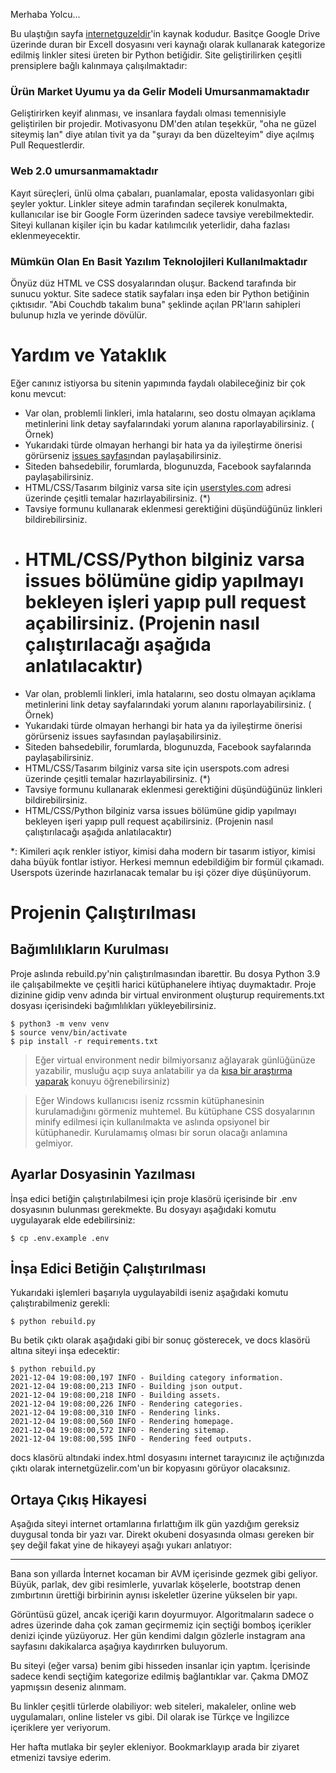 Merhaba Yolcu...

Bu ulaştığın sayfa [internetguzeldir](https://internetguzeldir.com)'in kaynak
kodudur. Basitçe Google Drive üzerinde duran bir Excell dosyasını veri kaynağı
olarak kullanarak kategorize edilmiş linkler sitesi üreten bir Python
betiğidir. Site geliştirilirken çeşitli prensiplere bağlı kalınmaya
çalışılmaktadır:

### Ürün Market Uyumu ya da Gelir Modeli Umursanmamaktadır ###

Geliştirirken keyif alınması, ve insanlara faydalı olması temennisiyle
geliştirilen bir projedir. Motivasyonu DM'den atılan teşekkür, "oha ne güzel
siteymiş lan" diye atılan tivit ya da "şurayı da ben düzelteyim" diye açılmış
Pull Requestlerdir.

### Web 2.0 umursanmamaktadır ###

Kayıt süreçleri, ünlü olma çabaları, puanlamalar, eposta validasyonları gibi
şeyler yoktur. Linkler siteye admin tarafından seçilerek konulmakta,
kullanıcılar ise bir Google Form üzerinden sadece tavsiye verebilmektedir.
Siteyi kullanan kişiler için bu kadar katılımcılık yeterlidir, daha fazlası
eklenmeyecektir.

### Mümkün Olan En Basit Yazılım Teknolojileri Kullanılmaktadır ###

Önyüz düz HTML ve CSS dosyalarından oluşur. Backend tarafında bir sunucu
yoktur. Site sadece statik sayfaları inşa eden bir Python betiğinin
çıktısıdır. "Abi Couchdb takalım buna" şeklinde açılan PR'ların sahipleri
bulunup hızla ve yerinde dövülür.

# Yardım ve Yataklık # 

Eğer canınız istiyorsa bu sitenin yapımında faydalı olabileceğiniz bir çok konu
mevcut:

- Var olan, problemli linkleri, imla hatalarını, seo dostu olmayan açıklama
  metinlerini link detay sayfalarındaki yorum alanına raporlayabilirsiniz. (
  Örnek)
- Yukarıdaki türde olmayan herhangi bir hata ya da iyileştirme önerisi
  görürseniz [issues sayfası](https://github.com/miratcan/internetguzeldir/issues)ndan
  paylaşabilirsiniz.
- Siteden bahsedebilir, forumlarda, blogunuzda, Facebook sayfalarında
  paylaşabilirsiniz.
- HTML/CSS/Tasarım bilginiz varsa site
  için [userstyles.com](https://userstyles.org/) adresi üzerinde çeşitli
  temalar hazırlayabilirsiniz. (*)
- Tavsiye formunu kullanarak eklenmesi gerektiğini düşündüğünüz linkleri
  bildirebilirsiniz.
- HTML/CSS/Python bilginiz varsa issues bölümüne gidip yapılmayı bekleyen
  işleri yapıp pull request açabilirsiniz. (Projenin nasıl çalıştırılacağı
  aşağıda anlatılacaktır)
  =======
- Var olan, problemli linkleri, imla hatalarını, seo dostu olmayan açıklama
  metinlerini link detay sayfalarındaki yorum alanını raporlayabilirsiniz. (
  Örnek)
- Yukarıdaki türde olmayan herhangi bir hata ya da iyileştirme önerisi
  görürseniz issues sayfasından paylaşabilirsiniz.
- Siteden bahsedebilir, forumlarda, blogunuzda, Facebook sayfalarında
  paylaşabilirsiniz.
- HTML/CSS/Tasarım bilginiz varsa site için userspots.com adresi üzerinde
  çeşitli temalar hazırlayabilirsiniz. (*)
- Tavsiye formunu kullanarak eklenmesi gerektiğini düşündüğünüz linkleri
  bildirebilirsiniz.
- HTML/CSS/Python bilginiz varsa issues bölümüne gidip yapılmayı bekleyen işeri
  yapıp pull request açabilirsiniz. (Projenin nasıl çalıştırılacağı aşağıda
  anlatılacaktır)

\*: Kimileri açık renkler istiyor, kimisi daha modern bir tasarım istiyor,
kimisi daha büyük fontlar istiyor. Herkesi memnun edebildiğim bir formül
çıkamadı. Userspots üzerinde hazırlanacak temalar bu işi çözer diye
düşünüyorum.

# Projenin Çalıştırılması #

## Bağımlılıkların Kurulması ##

Proje aslında rebuild.py'nin çalıştırılmasından ibarettir. Bu dosya Python 3.9
ile çalışabilmekte ve çeşitli harici kütüphanelere ihtiyaç duymaktadır. Proje
dizinine gidip venv adında bir virtual environment oluşturup requirements.txt
dosyası içerisindeki bağımlılıkları yükleyebilirsiniz.

    $ python3 -m venv venv
    $ source venv/bin/activate
    $ pip install -r requirements.txt

> Eğer virtual environment nedir bilmiyorsanız ağlayarak günlüğünüze yazabilir, musluğu açıp suya anlatabilir ya da [kısa bir araştırma yaparak](https://letmegooglethat.com/?q=python+virtual+environment+nedir) konuyu öğrenebilirsiniz)

> Eğer Windows kullanıcısı iseniz rcssmin kütüphanesinin kurulamadığını görmeniz muhtemel. Bu kütüphane CSS dosyalarının minify edilmesi için kullanılmakta ve aslında opsiyonel bir kütüphanedir. Kurulamamış olması bir sorun olacağı anlamına gelmiyor.

## Ayarlar Dosyasinin Yazılması ## 

İnşa edici betiğin çalıştırılabilmesi için proje klasörü içerisinde bir .env
dosyasının bulunması gerekmekte. Bu dosyayı aşağıdaki komutu uygulayarak elde
edebilirsiniz:

    $ cp .env.example .env

## İnşa Edici Betiğin Çalıştırılması ## 

Yukarıdaki işlemleri başarıyla uygulayabildi iseniz aşağıdaki komutu
çalıştırabilmeniz gerekli:

    $ python rebuild.py

Bu betik çıktı olarak aşağıdaki gibi bir sonuç gösterecek, ve docs klasörü
altına siteyi inşa edecektir:

    $ python rebuild.py
    2021-12-04 19:08:00,197 INFO - Building category information.
    2021-12-04 19:08:00,213 INFO - Building json output.
    2021-12-04 19:08:00,218 INFO - Building assets.
    2021-12-04 19:08:00,226 INFO - Rendering categories.
    2021-12-04 19:08:00,310 INFO - Rendering links.
    2021-12-04 19:08:00,560 INFO - Rendering homepage.
    2021-12-04 19:08:00,572 INFO - Rendering sitemap.
    2021-12-04 19:08:00,595 INFO - Rendering feed outputs.

docs klasörü altındaki index.html dosyasını internet tarayıcınız ile
açtığınızda çıktı olarak internetgüzelir.com'un bir kopyasını görüyor
olacaksınız.

## Ortaya Çıkış Hikayesi ## 

Aşağıda siteyi internet ortamlarına fırlattığım ilk gün yazdığım gereksiz
duygusal tonda bir yazı var. Direkt okubeni dosyasında olması gereken bir şey
değil fakat yine de hikayeyi aşağı yukarı anlatıyor:

----

Bana son yıllarda İnternet kocaman bir AVM içerisinde gezmek gibi geliyor.
Büyük, parlak, dev gibi resimlerle, yuvarlak köşelerle, bootstrap denen
zımbırtının ürettiği birbirinin aynısı iskeletler üzerine yükselen bir yapı.

Görüntüsü güzel, ancak içeriği karın doyurmuyor. Algoritmaların sadece o adres
üzerinde daha çok zaman geçirmemiz için seçtiği bomboş içerikler denizi içinde
yüzüyoruz. Her gün kendimi dalgın gözlerle instagram ana sayfasını dakikalarca
aşağıya kaydırırken buluyorum.

Bu siteyi (eğer varsa) benim gibi hisseden insanlar için yaptım. İçerisinde
sadece kendi seçtiğim kategorize edilmiş bağlantıklar var. Çakma DMOZ yapmışsın
deseniz alınmam.

Bu linkler çeşitli türlerde olabiliyor: web siteleri, makaleler, online web
uygulamaları, online listeler vs gibi. Dil olarak ise Türkçe ve İngilizce
içeriklere yer veriyorum.

Her hafta mutlaka bir şeyler ekleniyor. Bookmarklayıp arada bir ziyaret
etmenizi tavsiye ederim.
